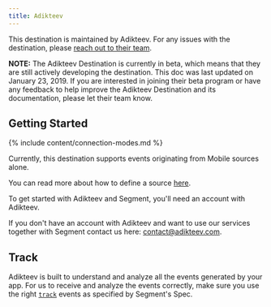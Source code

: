 ```yaml
---
title: Adikteev
---
```


This destination is maintained by Adikteev. For any issues with the destination, please [reach out to their team](mailto:contact@adikteev.com).

**NOTE:** The Adikteev Destination is currently in beta, which means that they are still actively developing the destination. This doc was last updated on January 23, 2019. If you are interested in joining their beta program or have any feedback to help improve the Adikteev Destination and its documentation, please let their team know.

## Getting Started

{% include content/connection-modes.md %}

Currently, this destination supports events originating from Mobile sources alone.

You can read more about how to define a source [here](https://segment.com/docs/guides/getting-started/what-is-a-source/).

To get started with Adikteev and Segment, you'll need an account with Adikteev.

If you don't have an account with Adikteev and want to use our services together with Segment contact us here: [contact@adikteev.com](mailto:contact@adikteev.com).

## Track

Adikteev is built to understand and analyze all the events generated by your app. For us to receive and analyze the events correctly, make sure you use the right <code>[track](https://segment.com/docs/spec/track/)</code> events as specified by Segment's Spec.
